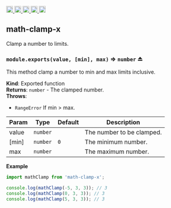<a href="https://travis-ci.org/Xotic750/math-clamp-x"
  title="Travis status">
<img
  src="https://travis-ci.org/Xotic750/math-clamp-x.svg?branch=master"
  alt="Travis status" height="18">
</a>
<a href="https://david-dm.org/Xotic750/math-clamp-x"
  title="Dependency status">
<img src="https://david-dm.org/Xotic750/math-clamp-x/status.svg"
  alt="Dependency status" height="18"/>
</a>
<a
  href="https://david-dm.org/Xotic750/math-clamp-x?type=dev"
  title="devDependency status">
<img src="https://david-dm.org/Xotic750/math-clamp-x/dev-status.svg"
  alt="devDependency status" height="18"/>
</a>
<a href="https://badge.fury.io/js/math-clamp-x"
  title="npm version">
<img src="https://badge.fury.io/js/math-clamp-x.svg"
  alt="npm version" height="18">
</a>
<a href="https://www.jsdelivr.com/package/npm/math-clamp-x"
  title="jsDelivr hits">
<img src="https://data.jsdelivr.com/v1/package/npm/math-clamp-x/badge?style=rounded"
  alt="jsDelivr hits" height="18">
</a>

<a name="module_math-clamp-x"></a>

## math-clamp-x

Clamp a number to limits.

<a name="exp_module_math-clamp-x--module.exports"></a>

### `module.exports(value, [min], max)` ⇒ <code>number</code> ⏏

This method clamp a number to min and max limits inclusive.

**Kind**: Exported function  
**Returns**: <code>number</code> - The clamped number.  
**Throws**:

- <code>RangeError</code> If min > max.

| Param | Type                | Default        | Description               |
| ----- | ------------------- | -------------- | ------------------------- |
| value | <code>number</code> |                | The number to be clamped. |
| [min] | <code>number</code> | <code>0</code> | The minimum number.       |
| max   | <code>number</code> |                | The maximum number.       |

**Example**

```js
import mathClamp from 'math-clamp-x';

console.log(mathClamp(-5, 3, 3)); // 3
console.log(mathClamp(0, 3, 3)); // 3
console.log(mathClamp(5, 3, 3)); // 3
```
